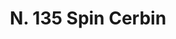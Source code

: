 ---
title: "N. 135 Spin Cerbin"
permalink: "/edition/plant135/"
plant-name: "N. 135"
plant-number: "135"
plant-xml: "/assets/xml/plant135.xml"
plant-img1: "/assets/img/plant135_verso.jpg"
plant-img2: "/assets/img/plant135.jpg"
plant-title: "N. 135 Spin Cerbin"
plant-taxon-link: "http://www.worldfloraonline.org/taxon/wfo-0000460239"
plant-taxon-content: "[Rhamnus cathartica L.]"
layout: single-xml
---